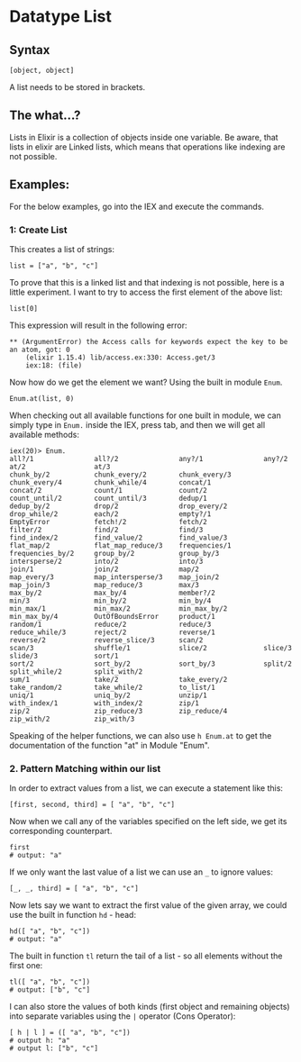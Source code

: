 # Datatype List
## Syntax
```
[object, object]
```
A list needs to be stored in brackets.

## The what...?
Lists in Elixir is a collection of objects inside one variable. Be aware, that lists in elixir are Linked lists, which means that operations like indexing are not possible.

## Examples:
For the below examples, go into the IEX and execute the commands.

### 1: Create List
This creates a list of strings:
```
list = ["a", "b", "c"]
```

To prove that this is a linked list and that indexing is not possible, here is a little experiment. I want to try to access the first element of the above list:

```
list[0]
```

This expression will result in the following error:
```
** (ArgumentError) the Access calls for keywords expect the key to be an atom, got: 0
    (elixir 1.15.4) lib/access.ex:330: Access.get/3
    iex:18: (file)
```

Now how do we get the element we want? Using the built in module ```Enum```.
```
Enum.at(list, 0)
```

When checking out all available functions for one built in module, we can simply type in ```Enum.``` inside the IEX, press tab, and then we will get all available methods:
```
iex(20)> Enum.
all?/1               all?/2               any?/1               any?/2               at/2                 at/3
chunk_by/2           chunk_every/2        chunk_every/3        chunk_every/4        chunk_while/4        concat/1
concat/2             count/1              count/2              count_until/2        count_until/3        dedup/1
dedup_by/2           drop/2               drop_every/2         drop_while/2         each/2               empty?/1
EmptyError           fetch!/2             fetch/2              filter/2             find/2               find/3
find_index/2         find_value/2         find_value/3         flat_map/2           flat_map_reduce/3    frequencies/1
frequencies_by/2     group_by/2           group_by/3           intersperse/2        into/2               into/3
join/1               join/2               map/2                map_every/3          map_intersperse/3    map_join/2
map_join/3           map_reduce/3         max/3                max_by/2             max_by/4             member?/2
min/3                min_by/2             min_by/4             min_max/1            min_max/2            min_max_by/2
min_max_by/4         OutOfBoundsError     product/1            random/1             reduce/2             reduce/3
reduce_while/3       reject/2             reverse/1            reverse/2            reverse_slice/3      scan/2
scan/3               shuffle/1            slice/2              slice/3              slide/3              sort/1
sort/2               sort_by/2            sort_by/3            split/2              split_while/2        split_with/2
sum/1                take/2               take_every/2         take_random/2        take_while/2         to_list/1
uniq/1               uniq_by/2            unzip/1              with_index/1         with_index/2         zip/1
zip/2                zip_reduce/3         zip_reduce/4         zip_with/2           zip_with/3
```

Speaking of the helper functions, we can also use ```h Enum.at``` to get the documentation of the function "at" in Module "Enum".

### 2. Pattern Matching within our list
In order to extract values from a list, we can execute a statement like this:
```
[first, second, third] = [ "a", "b", "c"]
```
Now when we call any of the variables specified on the left side, we get its corresponding counterpart.
```
first
# output: "a"
```

If we only want the last value of a list we can use an ```_``` to ignore values:
```
[_, _, third] = [ "a", "b", "c"]
```
Now lets say we want to extract the first value of the given array, we could use the built in function ```hd``` - head:
```
hd([ "a", "b", "c"])
# output: "a"
```
The built in function ```tl``` return the tail of a list - so all elements without the first one:
```
tl([ "a", "b", "c"])
# output: ["b", "c"]
```

I can also store the values of both kinds (first object and remaining objects) into separate variables using the ```|``` operator (Cons Operator):
```
[ h | l ] = ([ "a", "b", "c"])
# output h: "a"
# output l: ["b", "c"]
```